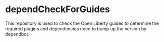 # dependCheckForGuides

This repository is used to check the Open Liberty guides to determine the required plugins and dependencies need to bump up the version by dependbot.
